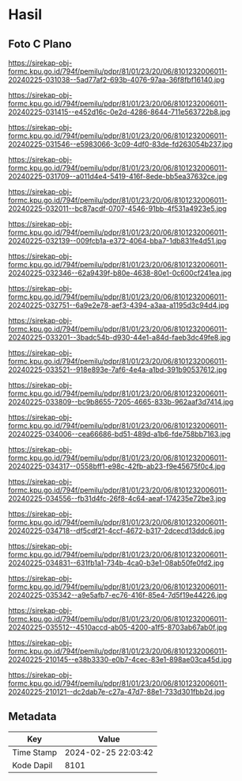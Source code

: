 # Hasil

## Foto C Plano

https://sirekap-obj-formc.kpu.go.id/794f/pemilu/pdpr/81/01/23/20/06/8101232006011-20240225-031038--5ad77af2-693b-4076-97aa-36f8fbf16140.jpg

https://sirekap-obj-formc.kpu.go.id/794f/pemilu/pdpr/81/01/23/20/06/8101232006011-20240225-031415--e452d16c-0e2d-4286-8644-711e563722b8.jpg

https://sirekap-obj-formc.kpu.go.id/794f/pemilu/pdpr/81/01/23/20/06/8101232006011-20240225-031546--e5983066-3c09-4df0-83de-fd263054b237.jpg

https://sirekap-obj-formc.kpu.go.id/794f/pemilu/pdpr/81/01/23/20/06/8101232006011-20240225-031709--a011d4e4-5419-416f-8ede-bb5ea37632ce.jpg

https://sirekap-obj-formc.kpu.go.id/794f/pemilu/pdpr/81/01/23/20/06/8101232006011-20240225-032011--bc87acdf-0707-4546-91bb-4f531a4923e5.jpg

https://sirekap-obj-formc.kpu.go.id/794f/pemilu/pdpr/81/01/23/20/06/8101232006011-20240225-032139--009fcb1a-e372-4064-bba7-1db831fe4d51.jpg

https://sirekap-obj-formc.kpu.go.id/794f/pemilu/pdpr/81/01/23/20/06/8101232006011-20240225-032346--62a9439f-b80e-4638-80e1-0c600cf241ea.jpg

https://sirekap-obj-formc.kpu.go.id/794f/pemilu/pdpr/81/01/23/20/06/8101232006011-20240225-032751--6a9e2e78-aef3-4394-a3aa-a1195d3c94d4.jpg

https://sirekap-obj-formc.kpu.go.id/794f/pemilu/pdpr/81/01/23/20/06/8101232006011-20240225-033201--3badc54b-d930-44e1-a84d-faeb3dc49fe8.jpg

https://sirekap-obj-formc.kpu.go.id/794f/pemilu/pdpr/81/01/23/20/06/8101232006011-20240225-033521--918e893e-7af6-4e4a-a1bd-391b90537612.jpg

https://sirekap-obj-formc.kpu.go.id/794f/pemilu/pdpr/81/01/23/20/06/8101232006011-20240225-033809--bc9b8655-7205-4665-833b-962aaf3d7414.jpg

https://sirekap-obj-formc.kpu.go.id/794f/pemilu/pdpr/81/01/23/20/06/8101232006011-20240225-034006--cea66686-bd51-489d-a1b6-fde758bb7163.jpg

https://sirekap-obj-formc.kpu.go.id/794f/pemilu/pdpr/81/01/23/20/06/8101232006011-20240225-034317--0558bff1-e98c-42fb-ab23-f9e45675f0c4.jpg

https://sirekap-obj-formc.kpu.go.id/794f/pemilu/pdpr/81/01/23/20/06/8101232006011-20240225-034556--fb31d4fc-26f8-4c64-aeaf-174235e72be3.jpg

https://sirekap-obj-formc.kpu.go.id/794f/pemilu/pdpr/81/01/23/20/06/8101232006011-20240225-034718--df5cdf21-4ccf-4672-b317-2dcecd13ddc6.jpg

https://sirekap-obj-formc.kpu.go.id/794f/pemilu/pdpr/81/01/23/20/06/8101232006011-20240225-034831--631fb1a1-734b-4ca0-b3e1-08ab50fe0fd2.jpg

https://sirekap-obj-formc.kpu.go.id/794f/pemilu/pdpr/81/01/23/20/06/8101232006011-20240225-035342--a9e5afb7-ec76-416f-85e4-7d5f19e44226.jpg

https://sirekap-obj-formc.kpu.go.id/794f/pemilu/pdpr/81/01/23/20/06/8101232006011-20240225-035512--4510accd-ab05-4200-a1f5-8703ab67ab0f.jpg

https://sirekap-obj-formc.kpu.go.id/794f/pemilu/pdpr/81/01/23/20/06/8101232006011-20240225-210145--e38b3330-e0b7-4cec-83e1-898ae03ca45d.jpg

https://sirekap-obj-formc.kpu.go.id/794f/pemilu/pdpr/81/01/23/20/06/8101232006011-20240225-210121--dc2dab7e-c27a-47d7-88e1-733d301fbb2d.jpg


## Metadata

| Key        | Value               |
| ---------- | ------------------- |
| Time Stamp | 2024-02-25 22:03:42 |
| Kode Dapil | 8101                |



